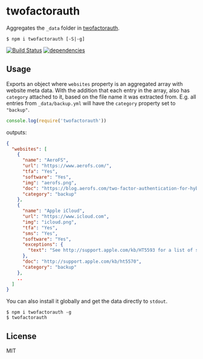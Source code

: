 # twofactorauth

Aggregates the `_data` folder in [twofactorauth](https://github.com/2factorauth/twofactorauth).

```
$ npm i twofactorauth [-S|-g]
```

[![Build Status](https://travis-ci.org/ralphtheninja/node-twofactorauth.svg?branch=master)](https://travis-ci.org/ralphtheninja/node-twofactorauth)
[![dependencies](https://david-dm.org/ralphtheninja/node-twofactorauth.svg)](https://david-dm.org/ralphtheninja/node-twofactorauth)

## Usage

Exports an object where `websites` property is an aggregated array with website meta data. With the addition that each entry in the array, also has `category` attached to it, based on the file name it was extracted from. E.g. all entries from `_data/backup.yml` will have the `category` property set to `"backup"`.

```js
console.log(require('twofactorauth'))
```

outputs:

```json
{
  "websites": [
    {
      "name": "AeroFS",
      "url": "https://www.aerofs.com/",
      "tfa": "Yes",
      "software": "Yes",
      "img": "aerofs.png",
      "doc": "https://blog.aerofs.com/two-factor-authentication-for-hybrid-and-private-cloud/",
      "category": "backup"
    },
    {
      "name": "Apple iCloud",
      "url": "https://www.icloud.com",
      "img": "icloud.png",
      "tfa": "Yes",
      "sms": "Yes",
      "software": "Yes",
      "exceptions": {
        "text": "See http://support.apple.com/kb/HT5593 for a list of supported SMS carriers."
      },
      "doc": "http://support.apple.com/kb/ht5570",
      "category": "backup"
    },
    ..
  ]
}

```

You can also install it globally and get the data directly to `stdout`.

```
$ npm i twofactorauth -g
$ twofactorauth
```

## License
MIT
